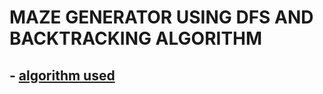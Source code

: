 # MAZE GENERATOR USING DFS AND BACKTRACKING ALGORITHM

## - [algorithm used](https://en.wikipedia.org/wiki/Maze_generation_algorithm#Randomized_depth-first_search)
